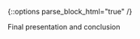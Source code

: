 {::options parse_block_html="true" /}
<section class="accordion-wrapper">

<!-- <div class="accordion-title js-trigger-content-toggle">
Topic: UX & Accessibility
</div> -->

Final presentation and conclusion

<!-- {::options parse_block_html="true" /}
<div class="accordion-title has-no-content js-content-toggle-ignore">

Slides

[PDF](files/w16-.min.pdf){:target="_blank"} ( KB)

</div>

<div class="accordion-title js-trigger-content-toggle">
Links + Resources
</div>
-->

</section>
